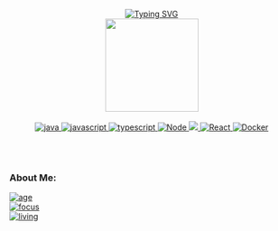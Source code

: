 <!-- ### Hi there 👋 -->

<div align="center">

[![Typing SVG](https://readme-typing-svg.herokuapp.com?font=Fira+Code&pause=500&color=000080&center=true&vCenter=true&multiline=true&width=600&height=80&lines=HI+THERE%2C+I'M+DANIEL+LUGLI+%F0%9F%9A%80)](https://git.io/typing-svg)
</br>
 <img height="165em" src="https://github-readme-stats.vercel.app/api/top-langs/?username=luglifilho&layout=compact&langs_count=7&theme=dracula"/>
 </br>
</br>
<a href="https://github.com/luglifilho"> <img src="https://img.shields.io/badge/Java-F24F00?style=for-the-badge&logo" alt="java" /> <img src="https://img.shields.io/badge/JavaScript-F7DF1E?style=for-the-badge&logo" alt="javascript" /> <img src="https://img.shields.io/badge/TypeScript-007ACC?style=for-the-badge&logo" alt="typescript" /> <img src="https://img.shields.io/badge/Node.js-43853D?style=for-the-badge&logo" alt="Node" /> <img src="https://img.shields.io/badge/-CSS_3-blueviolet?style=for-the-badge&logo=css3" /> <img src="https://img.shields.io/badge/-React-61DAFB?logo=react&logoColor=white&style=for-the-badge" alt="React" /> <img src="https://img.shields.io/badge/-Docker-0DB7ED?logo=docker&logoColor=white&style=for-the-badge" alt="Docker" /></a>
</div>
</br>
</br>



<h3 align="Left">About Me:</h3>

<a  href="https://github.com/luglifilho"> ![age](https://img.shields.io/badge/age-26-8be9fd) 
</br>
![focus](https://img.shields.io/badge/focus-TS-17569B)
</br>
 ![living](https://img.shields.io/badge/living-Santos-orange) </a>

<!--
<h3 align="left">About Me:</h3>


**luglifilho/luglifilho** is a ✨ _special_ ✨ repository because its `README.md` (this file) appears on your GitHub profile.

Here are some ideas to get you started:

- 🔭 I’m currently studing TypeScript

- 🌱 I’m currently learning ...
- 👯 I’m looking to collaborate on ...
- 🤔 I’m looking for help with ...
- 💬 Ask me about ...
- 📫 How to reach me: ...
- 😄 Pronouns: ...
- ⚡ Fun fact: ...
-->
